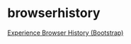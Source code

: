 # browserhistory
[Experience Browser History (Bootstrap)](https://courses.ics.hawaii.edu/ics314s25/morea/ui-frameworks/experience-browserhistory.html)
